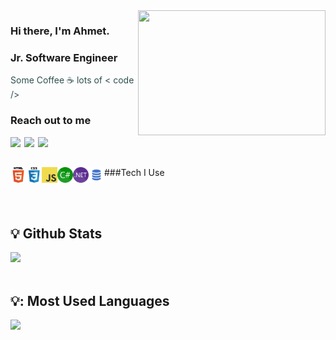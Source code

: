 <img src="https://media.giphy.com/media/vHjvW3FePtF31Qb10u/source.gif" align="right" width="300" height="200">

### Hi there, I'm Ahmet.

### Jr. Software Engineer

<font color="#2f4f4f"> Some Coffee ☕ lots of < code /> </font>    

### Reach out to me

[<img  width="22" src="https://unpkg.com/simple-icons@v4/icons/youtube.svg" align="left" />][youtube]
[<img  width="22" src="https://unpkg.com/simple-icons@v4/icons/twitter.svg" align="left" />][twitter]
[<img  width="22" src="https://unpkg.com/simple-icons@v4/icons/linkedin.svg" align="left" />][linkedin]

<br />
<br />

###Tech I Use
<img align="left"  src="https://raw.githubusercontent.com/github/explore/80688e429a7d4ef2fca1e82350fe8e3517d3494d/topics/html/html.png" width="25" height="25" />
<img align="left" src="https://raw.githubusercontent.com/github/explore/80688e429a7d4ef2fca1e82350fe8e3517d3494d/topics/css/css.png" width="25" height="25" />
<img align="left" src="https://raw.githubusercontent.com/github/explore/80688e429a7d4ef2fca1e82350fe8e3517d3494d/topics/javascript/javascript.png" width="25" height="25" />
<img align="left" src="https://raw.githubusercontent.com/github/explore/80688e429a7d4ef2fca1e82350fe8e3517d3494d/topics/csharp/csharp.png" width="25" height="25" />
<img align="left" src="https://raw.githubusercontent.com/github/explore/80688e429a7d4ef2fca1e82350fe8e3517d3494d/topics/dotnet/dotnet.png" width="25" height="25" />
<img align="left" src="https://raw.githubusercontent.com/github/explore/80688e429a7d4ef2fca1e82350fe8e3517d3494d/topics/sql/sql.png" width="25" height="25" />

<br />
<br />

## <summary>💡 Github Stats</summary>
<img src="https://github-readme-stats.vercel.app/api?username=ahmetakyapi&theme=dark" >

<br />
<br />

## <summary>💡:  Most Used Languages</summary>
<img src="https://github-readme-stats.vercel.app/api/top-langs/?username=ahmetakyapi&layout=compact&theme=dark" >


[twitter]:https://twitter.com/ahmetakyapi
[linkedin]:https://www.linkedin.com/in/ahmet-akyap%C4%B1-ba9911193
[youtube]:https://www.youtube.com/channel/UCcZYtvVNDqqaNEGL3nehdiQ

